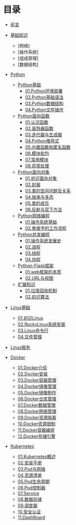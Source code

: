 # 目录

- [前言](README.md)

- [基础知识]()
  - [网络]
  - [操作系统]
  - [组成原理]
  - [数据结构]

- [Python](Python/Python介绍.md)
  - [Python基础](Python/Python基础/Python环境部署.md)
    - [01.Python环境部署](Python/Python基础/Python环境部署.md)
    - [02.Python基础语法](Python/Python基础/Python基础语法.md)
    - [03.Python数据结构](Python/Python基础/Python数据结构.md)
    - [04.Python文件操作](Python/Python基础/Python文件操作.md)
  - [Python面向函数](Python/Python面向函数/认识函数.md)
    - [01.认识函数](Python/Python面向函数/认识函数.md)
    - [02.装饰器函数](Python/Python面向函数/装饰器函数.md)
    - [03.迭代器与生成器](Python/Python面向函数/迭代器与生成器.md)
    - [04.Python推导式](Python/Python面向函数/Python推导式.md)
    - [05.内置函数和匿名函数](Python/Python面向函数/内置函数与匿名函数.md)
    - [06.模块和包](Python/Python面向函数/模块和包.md)
    - [07.常用模块](Python/Python面向函数/常用模块.md)
    - [08.异常处理](Python/Python面向函数/异常处理.md)
  - [Python面向对象](Python/03.Python面向对象/01.初识面向对象.md)
    - [01.初识面向对象](Python/03.Python面向对象/01.初识面向对象.md)
    - [02.封装](Python/03.Python面向对象/02.封装.md)
    - [03.类的空间问题及关系](Python/03.Python面向对象/03.类空间问题及类的关系.md)
    - [04.继承与多态](Python/03.Python面向对象/04.继承与多态.md)
    - [05.类的成员](Python/03.Python面向对象/05.类的成员.md)
    - [06.反射与双下方法](Python/03.Python面向对象/06.反射与双下方法.md)
  - [Python网络编程](Python/04.Python网络编程/01.操作系统基础.md)
    - [01.操作系统基础](Python/04.Python网络编程/01.操作系统基础.md)
    - [02.套接字的工作流程](Python/04.Python网络编程/02.套接字的工作流程.md)
  - [Python并发编程](Python/05.Python并发编程/01.操作系统发展史.md)
    - [01.操作系统发展史](Python/05.Python并发编程/01.操作系统发展史.md)
    - [02.进程](Python/05.Python并发编程/02.进程.md)
    - [03.线程](Python/05.Python并发编程/03.线程.md)
    - [04.协程](Python/05.Python并发编程/04.协程.md)
  - [Python-Flask框架](Python/Flask框架/01.web框架的本质.md)
    - [01.web框架的本质](Python/Flask框架/01.web框架的本质.md)
    - [02.URL与视图](Python/Flask框架/02.URL与视图.md)
  - [扩展知识](Python/Python面向函数/Python垃圾回收机制.md)
    - [01.垃圾回收机制](Python/Python面向函数/Python垃圾回收机制.md)
    - [02.初识算法](Python/Python面向函数/06.初识算法.md)

- [Linux基础](Linux基础/Linux.md)
  - [01.初识Linux](Linux基础/Linux基础.md)
  - [02.RockyLinux系统安装](Linux基础/RockyLinux系统安装.md)
  - [03.Linux命令行](Linux基础/Linux命令行.md)
  - [04.文件管理](Linux基础/文件管理.md)
  <!-- - [05.文件基本属性与文件查找](Linux基础/文件基本属性与文件查找.md)
  - [06.用户权限管理](Linux基础/用户权限管理.md)
  - [07.文件权限管理](Linux基础/文件权限管理.md)
  - [08.进程管理](Linux基础/进程管理.md)
  - [09.存储管理](Linux基础/存储管理.md)
  - [10.磁盘阵列RAID](Linux基础/磁盘阵列RAID.md)
  - [11.LVM逻辑卷管理器](Linux基础/LVM逻辑卷管理器.md)
  - [12.软件包管理](Linux基础/软件包管理.md)
  - [13.Linux网络管理](Linux基础/Linux网络管理.md)
  - [14.防火墙与selinux](Linux基础/防火墙与selinux.md)
  - [15.计划任务与日志](Linux基础/计划任务与日志.md)
  - [16.管道与重定向](Linux基础/管道与重定向.md) -->

- [Linux服务](Linux服务/01.SSH远程管理协议.md)

- [Docker](Docker/Docker.md)
  - [01.Docker介绍](Docker/01.Docker介绍.md)
  - [02.Docker安装](Docker/02.Docker安装.md)
  - [03.Docker容器管理](Docker/03.Docker容器管理.md)
  - [04.Docker镜像管理](Docker/04.Docker镜像管理.md)
  - [05.Docker镜像制作](Docker/05.Docker镜像制作.md)
  - [06.Docker仓库管理](Docker/06.Docker仓库管理.md)
  - [07.Docker数据管理](Docker/07.Docker数据管理.md)
  - [08.Docker网络管理](Docker/08.Docker网络管理.md)
  - [09.Docker资源隔离](Docker/09.Docker资源隔离.md)
  - [10.Docker资源限制](Docker/10.Docker资源限制.md)
  - [11.Docker容器编排](Docker/11.Docker容器编排.md)
  - [12.Docker存储引擎](Docker/12.Docker存储引擎.md)

- [Kubernetes](Kubernetes/kubernetes.md)
  - [01.Kubernetes概述](Kubernetes/kubernetes概述.md)
  - [02.安装手册](Kubernetes/02.安装手册.md)
  - [03.Pod与网络](Kubernetes/03.Pod与网络.md)
  - [04.资源清单](Kubernetes/04.资源清单.md)
  - [05.Pod生命周期](Kubernetes/05.Pod生命周期.md)
  - [06.Pod控制器](Kubernetes/06.Pod控制器.md)
  - [07.Service](Kubernetes/07.Service.md)
  - [08.数据存储](Kubernetes/08.数据存储.md)
  - [09.调度器](Kubernetes/09.调度器.md)
  - [10.安全认证](Kubernetes/10.安全认证.md)
  - [11.DashBoard](Kubernetes/11.DashBoard.md)

<!-- - [KVM](KVM虚拟化/KVM虚拟化技术.md) -->